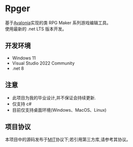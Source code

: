 # Rpger

基于[Avalonia](https://www.avaloniaui.net/)实现的类 RPG Maker 系列游戏编辑工具。  
使用最新的 .net LTS 版本开发。

## 开发环境

-   Windows 11
-   Visual Studio 2022 Community
-   .net 8

## 注意

-   此项目为我的毕业设计,并不保证会持续更新.
-   仅支持 c#
-   目前仅支持桌面环境(Windows、MacOS、Linux)

## 项目协议

本项目中的源码发布于[MIT](./LICENSE)协议下;若引用第三方库,请参考其协议。
